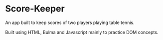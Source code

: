 # Score-Keeper

An app built to keep scores of two players playing table tennis. 

Built using HTML, Bulma and Javascript mainly to practice DOM concepts.
